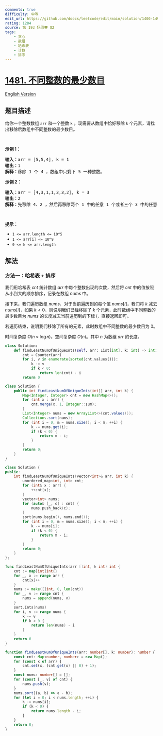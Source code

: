 ```yaml
---
comments: true
difficulty: 中等
edit_url: https://github.com/doocs/leetcode/edit/main/solution/1400-1499/1481.Least%20Number%20of%20Unique%20Integers%20after%20K%20Removals/README.md
rating: 1284
source: 第 193 场周赛 Q2
tags:
    - 贪心
    - 数组
    - 哈希表
    - 计数
    - 排序
---
```


# [1481. 不同整数的最少数目](https://leetcode.cn/problems/least-number-of-unique-integers-after-k-removals)

[English Version](/solution/1400-1499/1481.Least%20Number%20of%20Unique%20Integers%20after%20K%20Removals/README_EN.md)

## 题目描述

<!-- 这里写题目描述 -->

<p>给你一个整数数组 <code>arr</code> 和一个整数 <code>k</code> 。现需要从数组中恰好移除 <code>k</code> 个元素，请找出移除后数组中不同整数的最少数目。</p>

<ol>
</ol>

<p>&nbsp;</p>

<p><strong>示例 1：</strong></p>

<pre><strong>输入：</strong>arr = [5,5,4], k = 1
<strong>输出：</strong>1
<strong>解释：</strong>移除 1 个 4 ，数组中只剩下 5 一种整数。
</pre>

<p><strong>示例 2：</strong></p>

<pre><strong>输入：</strong>arr = [4,3,1,1,3,3,2], k = 3
<strong>输出：</strong>2
<strong>解释：</strong>先移除 4、2 ，然后再移除两个 1 中的任意 1 个或者三个 3 中的任意 1 个，最后剩下 1 和 3 两种整数。</pre>

<p>&nbsp;</p>

<p><strong>提示：</strong></p>

<ul>
	<li><code>1 &lt;= arr.length&nbsp;&lt;= 10^5</code></li>
	<li><code>1 &lt;= arr[i] &lt;= 10^9</code></li>
	<li><code>0 &lt;= k&nbsp;&lt;= arr.length</code></li>
</ul>

## 解法

### 方法一：哈希表 + 排序

我们用哈希表 $cnt$ 统计数组 $arr$ 中每个整数出现的次数，然后将 $cnt$ 中的值按照从小到大的顺序排序，记录在数组 $nums$ 中。

接下来，我们遍历数组 $nums$，对于当前遍历到的每个值 $nums[i]$，我们将 $k$ 减去 $nums[i]$，如果 $k \lt 0$，则说明我们已经移除了 $k$ 个元素，此时数组中不同整数的最少数目为 $nums$ 的长度减去当前遍历到的下标 $i$，直接返回即可。

若遍历结束，说明我们移除了所有的元素，此时数组中不同整数的最少数目为 $0$。

时间复杂度 $O(n \times \log n)$，空间复杂度 $O(n)$。其中 $n$ 为数组 $arr$ 的长度。

<!-- tabs:start -->

```python
class Solution:
    def findLeastNumOfUniqueInts(self, arr: List[int], k: int) -> int:
        cnt = Counter(arr)
        for i, v in enumerate(sorted(cnt.values())):
            k -= v
            if k < 0:
                return len(cnt) - i
        return 0
```

```java
class Solution {
    public int findLeastNumOfUniqueInts(int[] arr, int k) {
        Map<Integer, Integer> cnt = new HashMap<>();
        for (int x : arr) {
            cnt.merge(x, 1, Integer::sum);
        }
        List<Integer> nums = new ArrayList<>(cnt.values());
        Collections.sort(nums);
        for (int i = 0, m = nums.size(); i < m; ++i) {
            k -= nums.get(i);
            if (k < 0) {
                return m - i;
            }
        }
        return 0;
    }
}
```

```cpp
class Solution {
public:
    int findLeastNumOfUniqueInts(vector<int>& arr, int k) {
        unordered_map<int, int> cnt;
        for (int& x : arr) {
            ++cnt[x];
        }
        vector<int> nums;
        for (auto& [_, c] : cnt) {
            nums.push_back(c);
        }
        sort(nums.begin(), nums.end());
        for (int i = 0, m = nums.size(); i < m; ++i) {
            k -= nums[i];
            if (k < 0) {
                return m - i;
            }
        }
        return 0;
    }
};
```

```go
func findLeastNumOfUniqueInts(arr []int, k int) int {
	cnt := map[int]int{}
	for _, x := range arr {
		cnt[x]++
	}
	nums := make([]int, 0, len(cnt))
	for _, v := range cnt {
		nums = append(nums, v)
	}
	sort.Ints(nums)
	for i, v := range nums {
		k -= v
		if k < 0 {
			return len(nums) - i
		}
	}
	return 0
}
```

```ts
function findLeastNumOfUniqueInts(arr: number[], k: number): number {
    const cnt: Map<number, number> = new Map();
    for (const x of arr) {
        cnt.set(x, (cnt.get(x) || 0) + 1);
    }
    const nums: number[] = [];
    for (const [_, v] of cnt) {
        nums.push(v);
    }
    nums.sort((a, b) => a - b);
    for (let i = 0; i < nums.length; ++i) {
        k -= nums[i];
        if (k < 0) {
            return nums.length - i;
        }
    }
    return 0;
}
```

<!-- tabs:end -->

<!-- end -->

